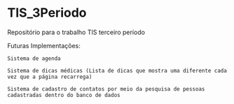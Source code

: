 # TIS_3Periodo
Repositório para o trabalho TIS terceiro período

Futuras Implementações:

    Sistema de agenda
    
    Sistema de dicas médicas (Lista de dicas que mostra uma diferente cada vez que a página recarrega)
    
    Sistema de cadastro de contatos por meio da pesquisa de pessoas cadastradas dentro do banco de dados
